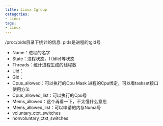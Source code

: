 ```yaml
---
title: Linux Cgroup
categories: 
- Linux
tags:
- Linux
---
```


/proc/pids目录下统计的信息: pids是进程的tgid号
- Name：进程的名字
- State：进程状态。I (Idle)等状态
- Threads：统计进程生成的线程数
- Uid：
- Gid：
- Cpus_allowed：可以执行的Cpu Mask
  进程的Cpu绑定，可以看taskset接口使用方法
- Cpus_allowed_list：可以执行的Cpu号
- Mems_allowed：这个再看一下，不太懂什么意思
- Mems_allowed_list：可以申请的内存Numa号
- voluntary_ctxt_switches
- nonvoluntary_ctxt_switches

